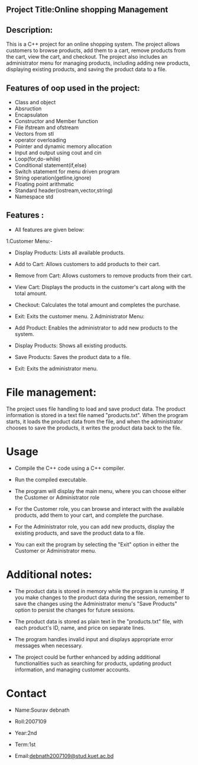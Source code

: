
## Project Title:Online shopping  Management


## Description:


This is a C++ project for an online shopping system. The project allows customers to browse products, add them to a cart, remove products from the cart, view the cart, and checkout. The project also includes an administrator menu for managing products, including adding new products, displaying existing products, and saving the product data to a file.

##  Features of oop used in the project: 


- Class and object
- Absruction
- Encapsulaton
- Constructor and Member function
- File ifstream and ofstream 
- Vectors from stl
- operator overloading
- Pointer and dynamic memory allocation 
- Input and output using cout and cin
- Loop(for,do-while)
- Conditional statement(if,else)
- Switch statement for menu driven program
- String operation(getline,ignore)
- Floating point arithmatic
- Standard header(iostream,vector,string)
- Namespace std

## Features :

- All features are given below:


1.Customer Menu:-

- Display Products: Lists all available products.
- Add to Cart: Allows customers to add products to  their cart.
- Remove from Cart: Allows customers to remove products from their cart.
- View Cart: Displays the products in the customer's cart along with the total amount.
- Checkout: Calculates the total amount and completes the purchase.
- Exit: Exits the customer menu.
2.Administrator Menu:

- Add Product: Enables the administrator to add new products to the system.

- Display Products: Shows all existing products.

- Save Products: Saves the product data to a file.

- Exit: Exits the administrator menu.
# File management:

The project uses file handling to load and save product data. The product information is stored in a text file named "products.txt". When the program starts, it loads the product data from the file, and when the administrator chooses to save the products, it writes the product data back to the file.
# Usage

- Compile the C++ code using a C++ compiler.

- Run the compiled executable.

- The program will display the main menu, where you can choose either the Customer or Administrator role

- For the Customer role, you can browse and interact with the available products, add them to your cart, and complete the purchase.

- For the Administrator role, you can add new products, display the existing products, and save the product data to a file.

- You can exit the program by selecting the "Exit" option in either the Customer or Administrator menu.
# Additional notes:

- The product data is stored in memory while the program is running. If you make changes to the product data during the session, remember to save the changes using the Administrator menu's "Save Products" option to persist the changes for future sessions.

- The product data is stored as plain text in the "products.txt" file, with each product's ID, name, and price on separate lines.

- The program handles invalid input and displays appropriate error messages when necessary.

- The project could be further enhanced by adding additional functionalities such as searching for products, updating product information, and managing customer accounts.

# Contact 

- Name:Sourav debnath

- Roll:2007109 

- Year:2nd

- Term:1st 

- Email:debnath2007109@stud.kuet.ac.bd



